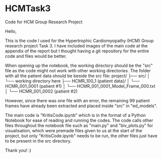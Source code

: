 # HCMTask3
Code for HCM Group Research Project

Hello, 

This is the code I used for the Hypertrophic Cardiomyopathy (HCM) Group research project Task 3. I have included images of the main code at the appendix of the report but I thought having a git repository for the entire code and files would be better. 

When opening up the notebook, the working directory should be the "src" file as the code might not work with other working directories. The folder with all the patient data should be beside the src file:
project/
├── src/
│   └── working directory here
├── HCMR_100_1 (patient data)/
│   └── HCMR_001_0001 (patient #1)
│       └── HCMR_001_0001_Model_Frame_000.txt
│   └── HCMR_001_0002 (patient #2)

However, since there was one file with an error, the remaining 99 patient frames have already been extracted and placed inside "src" in "ed_models".

The main code is "KritisCode.ipynb" which is in the format of a Python Notebook for ease of reading and running the codes. The code calls other files throughout the notebook file such as "main.py" and "biv_plots.py" for visualisation, which were premade files given to us at the start of the project, but only "KritisCode.ipynb" needs to be run, the other files just have to be present in the src directory. 

Thank you! :)
